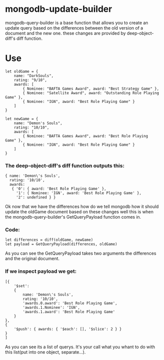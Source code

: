 # mongodb-update-builder
mongodb-query-builder is a base function that allows you to create an update query based on the differences between the old version of a document and the new one. these changes are provided by deep-object-diff's diff function.
# Use
```
let oldGame = {
    name: "DarkSouls",
    rating: "9/10",
    awards: [
        { Nominee: "BAFTA Games Award", award: "Best Strategy Game" },
        { Nominee: "Satellite Award", award: "Outstanding Role Playing Game" },
        { Nominee: "IGN", award: "Best Role Playing Game" }
    ]
}

let newGame = {
    name: "Demon's Souls",
    rating: "10/10",
    awards: [
        { Nominee: "BAFTA Games Award", award: "Best Role Playing Game" },
        { Nominee: "IGN", award: "Best Role Playing Game" }
    ]
}
```
### The deep-object-diff's diff function outputs this:
```
{ name: 'Demon\'s Souls',
  rating: '10/10',
  awards:
   { '0': { award: 'Best Role Playing Game' },
     '1': { Nominee: 'IGN', award: 'Best Role Playing Game' },
     '2': undefined } }
```
Ok now that we have the differences how do we tell mongodb how it should update the oldGame document based on these changes well this is when the mongodb-query-builder's GetQueryPayload function comes in.
### Code:
```
let differences = diff(oldGame, newGame)
let payload = GetQueryPayload(differences, oldGame)
```
As you can see the GetQueryPayload takes two arguments the differences and the original document.
### If we inspect payload we get:
```
[{
    '$set':
    {
        name: 'Demon\'s Souls',
        rating: '10/10',
        'awards.0.award': 'Best Role Playing Game',
        'awards.1.Nominee': 'IGN',
        'awards.1.award': 'Best Role Playing Game'
    }
},
{
    '$push': { awards: { '$each': [], '$slice': 2 } }
}
]
```
As you can see its a list of querys. It's your call what you whant to do with this list(put into one object, separate...).
